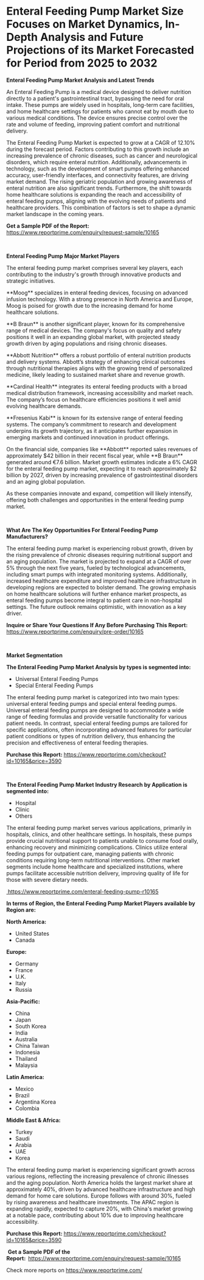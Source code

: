 <p><h1>Enteral Feeding Pump Market Size Focuses on Market Dynamics, In-Depth Analysis and Future Projections of its Market Forecasted for Period from 2025 to 2032</h1></p><p><strong>Enteral Feeding Pump Market Analysis and Latest Trends</strong></p>
<p><p>An Enteral Feeding Pump is a medical device designed to deliver nutrition directly to a patient's gastrointestinal tract, bypassing the need for oral intake. These pumps are widely used in hospitals, long-term care facilities, and home healthcare settings for patients who cannot eat by mouth due to various medical conditions. The device ensures precise control over the rate and volume of feeding, improving patient comfort and nutritional delivery.</p><p>The Enteral Feeding Pump Market is expected to grow at a CAGR of 12.10% during the forecast period. Factors contributing to this growth include an increasing prevalence of chronic diseases, such as cancer and neurological disorders, which require enteral nutrition. Additionally, advancements in technology, such as the development of smart pumps offering enhanced accuracy, user-friendly interfaces, and connectivity features, are driving market demand. The rising geriatric population and growing awareness of enteral nutrition are also significant trends. Furthermore, the shift towards home healthcare solutions is expanding the reach and accessibility of enteral feeding pumps, aligning with the evolving needs of patients and healthcare providers. This combination of factors is set to shape a dynamic market landscape in the coming years.</p></p>
<p><strong>Get a Sample PDF of the Report:&nbsp;</strong> <a href="https://www.reportprime.com/enquiry/request-sample/10165?utm_campaign=2304&utm_medium=2&utm_source=Github&utm_content=ia&utm_term=20032025&utm_id=enteral-feeding-pump">https://www.reportprime.com/enquiry/request-sample/10165</a></p>
<p>&nbsp;</p>
<p><strong>Enteral Feeding Pump Major Market Players</strong></p>
<p><p>The enteral feeding pump market comprises several key players, each contributing to the industry's growth through innovative products and strategic initiatives. </p><p>**Moog** specializes in enteral feeding devices, focusing on advanced infusion technology. With a strong presence in North America and Europe, Moog is poised for growth due to the increasing demand for home healthcare solutions. </p><p>**B Braun** is another significant player, known for its comprehensive range of medical devices. The company's focus on quality and safety positions it well in an expanding global market, with projected steady growth driven by aging populations and rising chronic diseases.</p><p>**Abbott Nutrition** offers a robust portfolio of enteral nutrition products and delivery systems. Abbott’s strategy of enhancing clinical outcomes through nutritional therapies aligns with the growing trend of personalized medicine, likely leading to sustained market share and revenue growth.</p><p>**Cardinal Health** integrates its enteral feeding products with a broad medical distribution framework, increasing accessibility and market reach. The company’s focus on healthcare efficiencies positions it well amid evolving healthcare demands.</p><p>**Fresenius Kabi** is known for its extensive range of enteral feeding systems. The company’s commitment to research and development underpins its growth trajectory, as it anticipates further expansion in emerging markets and continued innovation in product offerings.</p><p>On the financial side, companies like **Abbott** reported sales revenues of approximately $42 billion in their recent fiscal year, while **B Braun** generated around €7.6 billion. Market growth estimates indicate a 6% CAGR for the enteral feeding pump market, expecting it to reach approximately $2 billion by 2027, driven by increasing prevalence of gastrointestinal disorders and an aging global population.</p><p>As these companies innovate and expand, competition will likely intensify, offering both challenges and opportunities in the enteral feeding pump market.</p></p>
<p>&nbsp;</p>
<p><strong>What Are The Key Opportunities For Enteral Feeding Pump Manufacturers?</strong></p>
<p><p>The enteral feeding pump market is experiencing robust growth, driven by the rising prevalence of chronic diseases requiring nutritional support and an aging population. The market is projected to expand at a CAGR of over 5% through the next five years, fueled by technological advancements, including smart pumps with integrated monitoring systems. Additionally, increased healthcare expenditure and improved healthcare infrastructure in developing regions are expected to bolster demand. The growing emphasis on home healthcare solutions will further enhance market prospects, as enteral feeding pumps become integral to patient care in non-hospital settings. The future outlook remains optimistic, with innovation as a key driver.</p></p>
<p><strong>Inquire or Share Your Questions If Any Before Purchasing This Report:</strong> <a href="https://www.reportprime.com/enquiry/pre-order/10165?utm_campaign=2304&utm_medium=2&utm_source=Github&utm_content=ia&utm_term=20032025&utm_id=enteral-feeding-pump">https://www.reportprime.com/enquiry/pre-order/10165</a></p>
<p>&nbsp;</p>
<p><strong>Market Segmentation</strong></p>
<p><strong>The Enteral Feeding Pump Market Analysis by types is segmented into:</strong></p>
<p><ul><li>Universal Enteral Feeding Pumps</li><li>Special Enteral Feeding Pumps</li></ul></p>
<p><p>The enteral feeding pump market is categorized into two main types: universal enteral feeding pumps and special enteral feeding pumps. Universal enteral feeding pumps are designed to accommodate a wide range of feeding formulas and provide versatile functionality for various patient needs. In contrast, special enteral feeding pumps are tailored for specific applications, often incorporating advanced features for particular patient conditions or types of nutrition delivery, thus enhancing the precision and effectiveness of enteral feeding therapies.</p></p>
<p><strong>Purchase this Report:&nbsp;</strong><a href="https://www.reportprime.com/checkout?id=10165&price=3590&utm_campaign=2304&utm_medium=2&utm_source=Github&utm_content=ia&utm_term=20032025&utm_id=enteral-feeding-pump">https://www.reportprime.com/checkout?id=10165&price=3590</a></p>
<p>&nbsp;</p>
<p><strong>The Enteral Feeding Pump Market Industry Research by Application is segmented into:</strong></p>
<p><ul><li>Hospital</li><li>Clinic</li><li>Others</li></ul></p>
<p><p>The enteral feeding pump market serves various applications, primarily in hospitals, clinics, and other healthcare settings. In hospitals, these pumps provide crucial nutritional support to patients unable to consume food orally, enhancing recovery and minimizing complications. Clinics utilize enteral feeding pumps for outpatient care, managing patients with chronic conditions requiring long-term nutritional interventions. Other market segments include home healthcare and specialized institutions, where pumps facilitate accessible nutrition delivery, improving quality of life for those with severe dietary needs.</p></p>
<p><a href="https://www.reportprime.com/enteral-feeding-pump-r10165?utm_campaign=2304&utm_medium=2&utm_source=Github&utm_content=ia&utm_term=20032025&utm_id=enteral-feeding-pump">&nbsp;https://www.reportprime.com/enteral-feeding-pump-r10165</a></p>
<p><strong>In terms of Region, the Enteral Feeding Pump Market Players available by Region are:</strong></p>
<p>
    <p> <strong> North America: </strong>
        <ul>
            <li>United States</li>
            <li>Canada</li>
        </ul>
        </p> 
    <p> <strong> Europe: </strong>
        <ul>
            <li>Germany</li>
            <li>France</li>
            <li>U.K.</li>
            <li>Italy</li>
            <li>Russia</li>
        </ul>
        </p> 
    <p> <strong> Asia-Pacific: </strong>
        <ul>
            <li>China</li>
            <li>Japan</li>
            <li>South Korea</li>
            <li>India</li>
            <li>Australia</li>
            <li>China Taiwan</li>
            <li>Indonesia</li>
            <li>Thailand</li>
            <li>Malaysia</li>
        </ul>
        </p> 
    <p> <strong> Latin America: </strong>
        <ul>
            <li>Mexico</li>
            <li>Brazil</li>
            <li>Argentina Korea</li>
            <li>Colombia</li>
        </ul>
        </p> 
    <p> <strong> Middle East & Africa: </strong>
        <ul>
            <li>Turkey</li>
            <li>Saudi</li>
            <li>Arabia</li>
            <li>UAE</li>
            <li>Korea</li>
        </ul>
    </p>
    </p>
<p><p>The enteral feeding pump market is experiencing significant growth across various regions, reflecting the increasing prevalence of chronic illnesses and the aging population. North America holds the largest market share at approximately 40%, driven by advanced healthcare infrastructure and high demand for home care solutions. Europe follows with around 30%, fueled by rising awareness and healthcare investments. The APAC region is expanding rapidly, expected to capture 20%, with China's market growing at a notable pace, contributing about 10% due to improving healthcare accessibility.</p></p>
<p><strong>Purchase this Report: </strong><a href="https://www.reportprime.com/checkout?id=10165&price=3590&utm_campaign=2304&utm_medium=2&utm_source=Github&utm_content=ia&utm_term=20032025&utm_id=enteral-feeding-pump">https://www.reportprime.com/checkout?id=10165&price=3590</a></p>
<p>&nbsp;<strong>Get a Sample PDF of the Report:&nbsp;&nbsp;</strong><a href="https://www.reportprime.com/enquiry/request-sample/10165?utm_campaign=2304&utm_medium=2&utm_source=Github&utm_content=ia&utm_term=20032025&utm_id=enteral-feeding-pump">https://www.reportprime.com/enquiry/request-sample/10165</a></p>
<p><strong></strong></p>
<p>Check more reports on <a href="https://www.reportprime.com/?utm_campaign=2304&utm_medium=2&utm_source=Github&utm_content=ia&utm_term=20032025&utm_id=enteral-feeding-pump">https://www.reportprime.com/</a></p>